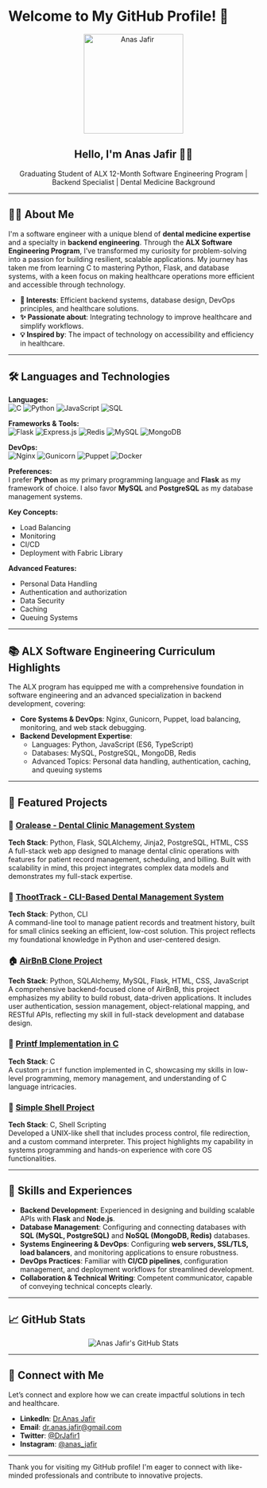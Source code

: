 # Welcome to My GitHub Profile! 👋

<p align="center">
  <img src="https://files.oaiusercontent.com/file-OXRHFurK0553sdRQuvX9B1dp?se=2024-11-05T14%3A51%3A14Z&sp=r&sv=2024-08-04&sr=b&rscc=max-age%3D604800%2C%20immutable%2C%20private&rscd=attachment%3B%20filename%3Dd9bdfaa4-6e26-4bce-b616-a590e272f07c.webp&sig=ffYOjjVmlyCdYU%2Byp7XIouOYgaGbAPZLtnT/7m8K9YM%3D" alt="Anas Jafir" width="200" />
</p>

<h2 align="center">Hello, I'm Anas Jafir 👨‍💻</h2>
<p align="center">Graduating Student of ALX 12-Month Software Engineering Program | Backend Specialist | Dental Medicine Background</p>

---

## 🧑‍🎓 About Me

I'm a software engineer with a unique blend of **dental medicine expertise** and a specialty in **backend engineering**. Through the **ALX Software Engineering Program**, I’ve transformed my curiosity for problem-solving into a passion for building resilient, scalable applications. My journey has taken me from learning C to mastering Python, Flask, and database systems, with a keen focus on making healthcare operations more efficient and accessible through technology.

- **👀 Interests**: Efficient backend systems, database design, DevOps principles, and healthcare solutions.
- **✨ Passionate about**: Integrating technology to improve healthcare and simplify workflows.
- **💡 Inspired by**: The impact of technology on accessibility and efficiency in healthcare.

---

## 🛠 Languages and Technologies

**Languages:**  
![C](https://img.shields.io/badge/C-00599C?style=for-the-badge&logo=c&logoColor=white)
![Python](https://img.shields.io/badge/Python-3776AB?style=for-the-badge&logo=python&logoColor=white)
![JavaScript](https://img.shields.io/badge/JavaScript-F7DF1E?style=for-the-badge&logo=javascript&logoColor=black)
![SQL](https://img.shields.io/badge/SQL-4479A1?style=for-the-badge&logo=MySQL&logoColor=white)

**Frameworks & Tools:**  
![Flask](https://img.shields.io/badge/Flask-000000?style=for-the-badge&logo=flask&logoColor=white)
![Express.js](https://img.shields.io/badge/Express.js-000000?style=for-the-badge&logo=express&logoColor=white)
![Redis](https://img.shields.io/badge/Redis-DC382D?style=for-the-badge&logo=redis&logoColor=white)
![MySQL](https://img.shields.io/badge/MySQL-4479A1?style=for-the-badge&logo=mysql&logoColor=white)
![MongoDB](https://img.shields.io/badge/MongoDB-47A248?style=for-the-badge&logo=mongodb&logoColor=white)

**DevOps:**  
![Nginx](https://img.shields.io/badge/Nginx-009639?style=for-the-badge&logo=nginx&logoColor=white)
![Gunicorn](https://img.shields.io/badge/Gunicorn-5B9B54?style=for-the-badge&logo=gunicorn&logoColor=white)
![Puppet](https://img.shields.io/badge/Puppet-FF8C1C?style=for-the-badge&logo=puppet&logoColor=white)
![Docker](https://img.shields.io/badge/Docker-2496ED?style=for-the-badge&logo=docker&logoColor=white)  

**Preferences:**  
I prefer **Python** as my primary programming language and **Flask** as my framework of choice. I also favor **MySQL** and **PostgreSQL** as my database management systems.

**Key Concepts:**  
- Load Balancing
- Monitoring
- CI/CD
- Deployment with Fabric Library

**Advanced Features:**  
- Personal Data Handling
- Authentication and authorization
- Data Security
- Caching
- Queuing Systems

---

## 📚 ALX Software Engineering Curriculum Highlights

The ALX program has equipped me with a comprehensive foundation in software engineering and an advanced specialization in backend development, covering:

- **Core Systems & DevOps**: Nginx, Gunicorn, Puppet, load balancing, monitoring, and web stack debugging.
- **Backend Development Expertise**:  
  - Languages: Python, JavaScript (ES6, TypeScript)
  - Databases: MySQL, PostgreSQL, MongoDB, Redis
  - Advanced Topics: Personal data handling, authentication, caching, and queuing systems

---

## 🌟 Featured Projects

### 🦷 [Oralease - Dental Clinic Management System](https://github.com/AnasJafir/Oralease)
**Tech Stack**: Python, Flask, SQLAlchemy, Jinja2, PostgreSQL, HTML, CSS  
A full-stack web app designed to manage dental clinic operations with features for patient record management, scheduling, and billing. Built with scalability in mind, this project integrates complex data models and demonstrates my full-stack expertise.

### 🦷 [ThootTrack - CLI-Based Dental Management System](https://github.com/AnasJafir/ThootTrack)
**Tech Stack**: Python, CLI  
A command-line tool to manage patient records and treatment history, built for small clinics seeking an efficient, low-cost solution. This project reflects my foundational knowledge in Python and user-centered design.

### 🏠 [AirBnB Clone Project](https://github.com/AnasJafir/AirBnB_clone_v4.git)
**Tech Stack**: Python, SQLAlchemy, MySQL, Flask, HTML, CSS, JavaScript  
A comprehensive backend-focused clone of AirBnB, this project emphasizes my ability to build robust, data-driven applications. It includes user authentication, session management, object-relational mapping, and RESTful APIs, reflecting my skill in full-stack development and database design.

### 🔧 [Printf Implementation in C](https://github.com/AnasJafir/printf.git)
**Tech Stack**: C  
A custom `printf` function implemented in C, showcasing my skills in low-level programming, memory management, and understanding of C language intricacies.

### 🔧 [Simple Shell Project](https://github.com/AnasJafir/simple_shell.git)
**Tech Stack**: C, Shell Scripting  
Developed a UNIX-like shell that includes process control, file redirection, and a custom command interpreter. This project highlights my capability in systems programming and hands-on experience with core OS functionalities.


---

## 🎯 Skills and Experiences

- **Backend Development**: Experienced in designing and building scalable APIs with **Flask** and **Node.js**.
- **Database Management**: Configuring and connecting databases with **SQL (MySQL, PostgreSQL)** and **NoSQL (MongoDB, Redis)** databases.
- **Systems Engineering & DevOps**: Configuring **web servers, SSL/TLS, load balancers**, and monitoring applications to ensure robustness.
- **DevOps Practices**: Familiar with **CI/CD pipelines**, configuration management, and deployment workflows for streamlined development.
- **Collaboration & Technical Writing**: Competent communicator, capable of conveying technical concepts clearly.

---

## 📈 GitHub Stats

<p align="center">
  <img src="https://github-readme-stats.vercel.app/api?username=AnasJafir&show_icons=true&theme=radical" alt="Anas Jafir's GitHub Stats" />
</p>

---

## 🔗 Connect with Me

Let’s connect and explore how we can create impactful solutions in tech and healthcare.

- **LinkedIn**: [Dr.Anas Jafir](https://www.linkedin.com/in/jafir-anas-667a26278/)
- **Email**: dr.anas.jafir@gmail.com
- **Twitter**: [@DrJafir1](https://x.com/DrJafir1)
- **Instagram**: [@anas_jafir](https://www.instagram.com/anas_jafir/)

---

Thank you for visiting my GitHub profile! I'm eager to connect with like-minded professionals and contribute to innovative projects.
